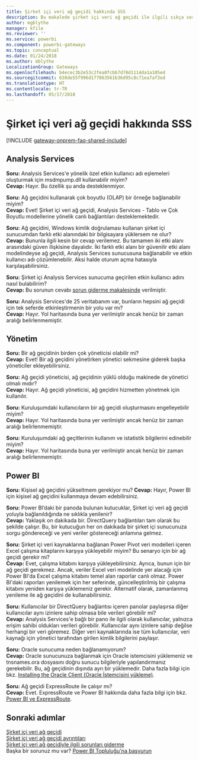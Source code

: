 ```yaml
---
title: Şirket içi veri ağ geçidi hakkında SSS
description: Bu makalede şirket içi veri ağ geçidi ile ilgili sıkça sorulan sorulara yer verilmiştir. Ağ geçidi ile ilgili sıkça sorulan sorular tek bir noktada toplanmıştır.
author: mgblythe
manager: kfile
ms.reviewer: ''
ms.service: powerbi
ms.component: powerbi-gateways
ms.topic: conceptual
ms.date: 01/24/2018
ms.author: mblythe
LocalizationGroup: Gateways
ms.openlocfilehash: b4ecec3b2e53c2fea0fcbb7d78d1114da1a105ed
ms.sourcegitcommit: 638de55f996d177063561b36d95c8c71ea7af3ed
ms.translationtype: HT
ms.contentlocale: tr-TR
ms.lasthandoff: 05/17/2018
---
```

# <a name="on-premises-data-gateway-faq"></a>Şirket içi veri ağ geçidi hakkında SSS
<!-- Shared FAQ shared Include -->
[!INCLUDE [gateway-onprem-faq-shared-include](./includes/gateway-onprem-faq-shared-include.md)]

## <a name="analysis-services"></a>Analysis Services
**Soru:** Analysis Services'e yönelik özel etkin kullanıcı adı eşlemeleri oluşturmak için msdmpump.dll kullanabilir miyim?  
**Cevap:** Hayır. Bu özellik şu anda desteklenmiyor.

**Soru:** Ağ geçidini kullanarak çok boyutlu (OLAP) bir örneğe bağlanabilir miyim?  
**Cevap:** Evet! Şirket içi veri ağ geçidi, Analysis Services - Tablo ve Çok Boyutlu modellerine yönelik canlı bağlantıları desteklemektedir.

**Soru:** Ağ geçidini, Windows kimlik doğrulaması kullanan şirket içi sunucumdan farklı etki alanındaki bir bilgisayara yüklersem ne olur?  
**Cevap:** Bununla ilgili kesin bir cevap verilemez. Bu tamamen iki etki alanı arasındaki güven ilişkisine dayalıdır. İki farklı etki alanı bir güvenilir etki alanı modelindeyse ağ geçidi, Analysis Services sunucusuna bağlanabilir ve etkin kullanıcı adı çözümlenebilir. Aksi halde oturum açma hatasıyla karşılaşabilirsiniz.

**Soru:** Şirket içi Analysis Services sunucuma geçirilen etkin kullanıcı adını nasıl bulabilirim?  
**Cevap:** Bu sorunun cevabı [sorun giderme makalesinde](service-gateway-onprem-tshoot.md) verilmiştir.

**Soru:** Analysis Services'de 25 veritabanım var, bunların hepsini ağ geçidi için tek seferde etkinleştirmenin bir yolu var mı?  
**Cevap:** Hayır. Yol haritasında buna yer verilmiştir ancak henüz bir zaman aralığı belirlenmemiştir.

## <a name="administration"></a>Yönetim
**Soru:** Bir ağ geçidinin birden çok yöneticisi olabilir mi?  
**Cevap:** Evet! Bir ağ geçidini yönetirken yönetici sekmesine giderek başka yöneticiler ekleyebilirsiniz.

**Soru:** Ağ geçidi yöneticisi, ağ geçidinin yüklü olduğu makinede de yönetici olmalı mıdır?  
**Cevap:** Hayır. Ağ geçidi yöneticisi, ağ geçidini hizmetten yönetmek için kullanılır.

**Soru:** Kuruluşumdaki kullanıcıların bir ağ geçidi oluşturmasını engelleyebilir miyim?  
**Cevap:** Hayır. Yol haritasında buna yer verilmiştir ancak henüz bir zaman aralığı belirlenmemiştir.

**Soru:** Kuruluşumdaki ağ geçitlerinin kullanım ve istatistik bilgilerini edinebilir miyim?  
**Cevap:** Hayır. Yol haritasında buna yer verilmiştir ancak henüz bir zaman aralığı belirlenmemiştir.

## <a name="power-bi"></a>Power BI
**Soru:** Kişisel ağ geçidini yükseltmem gerekiyor mu?
**Cevap:** Hayır, Power BI için kişisel ağ geçidini kullanmaya devam edebilirsiniz.

**Soru:** Power BI’daki bir panoda bulunan kutucuklar, Şirket içi veri ağ geçidi yoluyla bağlanıldığında ne sıklıkla yenilenir?  
**Cevap:** Yaklaşık on dakikada bir. DirectQuery bağlantıları tam olarak bu şekilde çalışır. Bu, bir kutucuğun her on dakikada bir şirket içi sunucunuza sorgu göndereceği ve yeni veriler göstereceği anlamına gelmez.

**Soru:** Şirket içi veri kaynaklarına bağlanan Power Pivot veri modelleri içeren Excel çalışma kitaplarını karşıya yükleyebilir miyim? Bu senaryo için bir ağ geçidi gerekir mi?  
**Cevap:** Evet, çalışma kitabını karşıya yükleyebilirsiniz. Ayrıca, bunun için bir ağ geçidi gerekmez. Ancak, veriler Excel veri modelinde yer alacağı için Power BI'da Excel çalışma kitabını temel alan raporlar canlı olmaz. Power BI'daki raporları yenilemek için her seferinde, güncelleştirilmiş bir çalışma kitabını yeniden karşıya yüklemeniz gerekir. Alternatif olarak, zamanlanmış yenileme ile ağ geçidini de kullanabilirsiniz.

**Soru:** Kullanıcılar bir DirectQuery bağlantısı içeren panolar paylaşırsa diğer kullanıcılar aynı izinlere sahip olmasa bile verileri görebilir mi?  
**Cevap:** Analysis Services'e bağlı bir pano ile ilgili olarak kullanıcılar, yalnızca erişim sahibi oldukları verileri görebilir. Kullanıcılar aynı izinlere sahip değilse herhangi bir veri göremez. Diğer veri kaynaklarında ise tüm kullanıcılar, veri kaynağı için yönetici tarafından girilen kimlik bilgilerini paylaşır.

**Soru:** Oracle sunucuma neden bağlanamıyorum?  
**Cevap:** Oracle sunucunuza bağlanmak için Oracle istemcisini yüklemeniz ve tnsnames.ora dosyasını doğru sunucu bilgileriyle yapılandırmanız gerekebilir. Bu, ağ geçidinin dışında ayrı bir yüklemedir. Daha fazla bilgi için bkz. [Installing the Oracle Client (Oracle İstemcisini yükleme)](service-gateway-onprem-manage-oracle.md#installing-the-oracle-client).

**Soru:** Ağ geçidi ExpressRoute ile çalışır mı?  
**Cevap:** Evet. ExpressRoute ve Power BI hakkında daha fazla bilgi için bkz. [Power BI ve ExpressRoute](service-admin-power-bi-expressroute.md).

## <a name="next-steps"></a>Sonraki adımlar
[Şirket içi veri ağ geçidi](service-gateway-onprem.md)  
[Şirket içi veri ağ geçidi ayrıntıları](service-gateway-onprem-indepth.md)  
[Şirket içi veri ağ geçidiyle ilgili sorunları giderme](service-gateway-onprem-tshoot.md)  
Başka bir sorunuz mu var? [Power BI Topluluğu'na başvurun](http://community.powerbi.com/)

